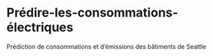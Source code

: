 # Prédire-les-consommations-électriques
Prédiction de consommations et d’émissions des bâtiments de Seattle
